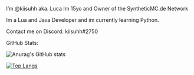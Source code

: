 I’m @kiisuhh aka. Luca
Im 15yo and Owner of the SyntheticMC.de Network

Im a Lua and Java Developer and im currently learning Python.

Contact me on Discord:
kiisuhh#2750


GitHub Stats:

![Anurag's GitHub stats](https://github-readme-stats.vercel.app/api?username=kiisuhh&show_icons=true&theme=radical)

[![Top Langs](https://github-readme-stats.vercel.app/api/top-langs/?username=kiisuhh&layout=compact)](https://github.com/anuraghazra/github-readme-stats)
